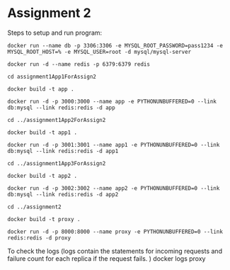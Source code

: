 # Assignment 2

Steps to setup and run program:


	docker run --name db -p 3306:3306 -e MYSQL_ROOT_PASSWORD=pass1234 -e MYSQL_ROOT_HOST=% -e MYSQL_USER=root -d mysql/mysql-server
	
	docker run -d --name redis -p 6379:6379 redis
	
	cd assignment1App1ForAssign2
	
	docker build -t app .
	
	docker run -d -p 3000:3000 --name app -e PYTHONUNBUFFERED=0 --link db:mysql --link redis:redis -d app
	
	cd ../assignment1App2ForAssign2
	
	docker build -t app1 .
	
	docker run -d -p 3001:3001 --name app1 -e PYTHONUNBUFFERED=0 --link db:mysql --link redis:redis -d app1
	
	cd ../assignment1App3ForAssign2
	
	docker build -t app2 .
	
	docker run -d -p 3002:3002 --name app2 -e PYTHONUNBUFFERED=0 --link db:mysql --link redis:redis -d app2
	
	cd ../assignment2
	
	docker build -t proxy .
	
	docker run -d -p 8000:8000 --name proxy -e PYTHONUNBUFFERED=0 --link redis:redis -d proxy	
	
To check the logs (logs contain the statements for incoming requests and failure count for each replica if the request fails. )
	docker logs proxy
